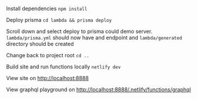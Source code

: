 Install dependencies
`npm install`

Deploy prisma
`cd lambda && prisma deploy`

Scroll down and select deploy to prisma could demo server. `lambda/prisma.yml` should now have and endpoint and `lambda/generated` directory should be created

Change back to project root
`cd ..`

Build site and run functions locally
`netlify dev`

View site on [http://localhost:8888](http://localhost:8888)

View graphql playground on [http://localhost:8888/.netlify/functions/graphql](http://localhost:8888/.netlify/functions/graphql)

